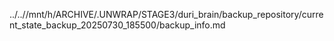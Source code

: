 ../..//mnt/h/ARCHIVE/.UNWRAP/STAGE3/duri_brain/backup_repository/current_state_backup_20250730_185500/backup_info.md